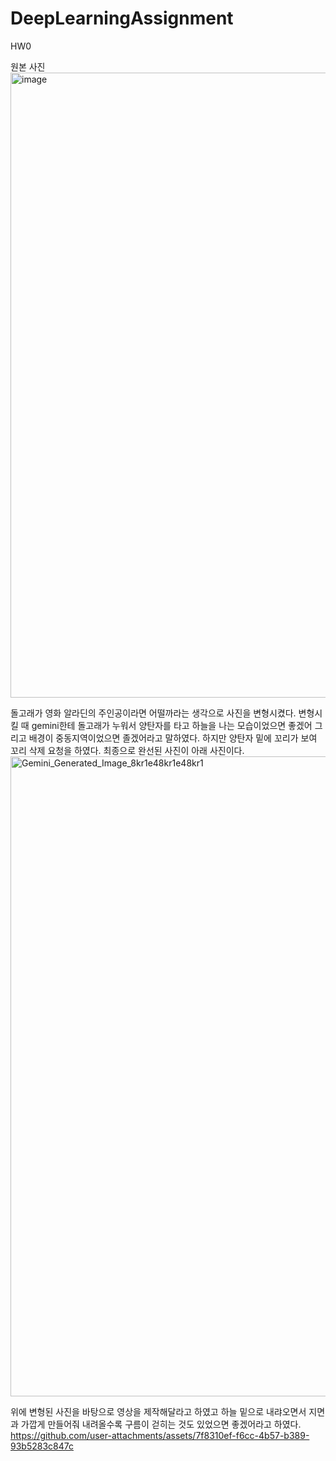 # DeepLearningAssignment

HW0

원본 사진
<img width="1000" height="1000" alt="image" src="https://github.com/user-attachments/assets/cefffb3e-9846-4e90-ab5d-c93bce230e37" />

돌고래가 영화 알라딘의 주인공이라면 어떨까라는 생각으로 사진을 변형시켰다. 변형시킬 때 gemini한테 돌고래가 누워서 양탄자를 타고 하늘을 나는 모습이었으면 좋겠어 그리고 배경이 중동지역이었으면 졸겠어라고 말하였다. 하지만 양탄자 밑에 꼬리가 보여 꼬리 삭제 요청을 하였다. 최종으로 완선된 사진이 아래 사진이다.
<img width="1024" height="1024" alt="Gemini_Generated_Image_8kr1e48kr1e48kr1" src="https://github.com/user-attachments/assets/88b960dd-1764-43d5-b274-f67500e59921" />

위에 변형된 사진을 바탕으로 영상을 제작해달라고 하였고 하늘 밑으로 내랴오면서 지면과 가깝게 만들어줘 내려올수록 구름이 걷히는 것도 있었으면 좋겠어라고 하였다.
https://github.com/user-attachments/assets/7f8310ef-f6cc-4b57-b389-93b5283c847c


